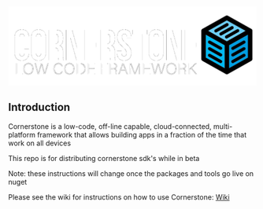   ![Cornerstone Low-Code Framework Wiki](./images/Cornerstone_Logo_White_On_Black.png)

## Introduction

Cornerstone is a low-code, off-line capable, cloud-connected, multi-platform framework that allows building apps in a fraction of the time that work on all devices

This repo is for distributing cornerstone sdk's while in beta

Note: these instructions will change once the packages and tools go live on nuget

Please see the wiki for instructions on how to use Cornerstone:
[Wiki](https://github.com/AdaptableApps/cornerstone.wiki)
